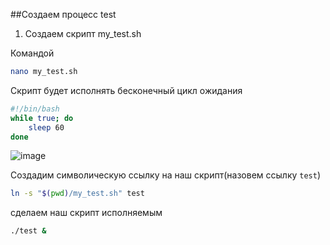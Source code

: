 ##Создаем процесс test

1. Создаем скрипт my_test.sh

Командой 
```bash
nano my_test.sh
```

Скрипт будет исполнять бесконечный цикл ожидания

```bash
#!/bin/bash
while true; do
    sleep 60
done
```

![image](https://github.com/user-attachments/assets/865630b6-8b80-40b9-ac0b-e07e527aa562)

Создадим символическую ссылку на наш скрипт(назовем ссылку `test`)

```bash
ln -s "$(pwd)/my_test.sh" test
```

сделаем наш скрипт исполняемым
```bash
./test &
```
